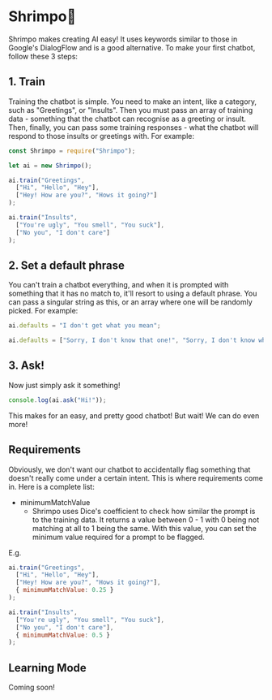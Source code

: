 # Shrimpo🍤

Shrimpo makes creating AI easy! It uses keywords similar to those in Google's DialogFlow and is a good alternative. To make your first chatbot, follow these 3 steps:

## 1. Train

Training the chatbot is simple. You need to make an intent, like a category, such as "Greetings", or "Insults". Then you must pass an array of training data - something that the chatbot can recognise as a greeting or insult. Then, finally, you can pass some training responses - what the chatbot will respond to those insults or greetings with. For example:

```js
const Shrimpo = require("Shrimpo");

let ai = new Shrimpo();

ai.train("Greetings", 
  ["Hi", "Hello", "Hey"],
  ["Hey! How are you?", "Hows it going?"]
);

ai.train("Insults",
  ["You're ugly", "You smell", "You suck"],
  ["No you", "I don't care"]
);
```

## 2. Set a default phrase

You can't train a chatbot everything, and when it is prompted with something that it has no match to, it'll resort to using a default phrase. You can pass a singular string as this, or an array where one will be randomly picked. For example:

```js
ai.defaults = "I don't get what you mean";

ai.defaults = ["Sorry, I don't know that one!", "Sorry, I don't know what you mean.", "I didnt quite catch that. Could you rephrase?"];
```

## 3. Ask!

Now just simply ask it something!

```js
console.log(ai.ask("Hi!"));
```

This makes for an easy, and pretty good chatbot! But wait! We can do even more!

## Requirements

Obviously, we don't want our chatbot to accidentally flag something that doesn't really come under a certain intent. This is where requirements come in. Here is a complete list:

- minimumMatchValue
  - Shrimpo uses Dice's coefficient to check how similar the prompt is to the training data. It returns a value between 0 - 1 with 0 being not matching at all to 1 being the same. With this value, you can set the minimum value required for a prompt to be flagged.

E.g. 

```js
ai.train("Greetings", 
  ["Hi", "Hello", "Hey"],
  ["Hey! How are you?", "Hows it going?"],
  { minimumMatchValue: 0.25 }
);

ai.train("Insults",
  ["You're ugly", "You smell", "You suck"],
  ["No you", "I don't care"],
  { minimumMatchValue: 0.5 }
);
```

## Learning Mode

Coming soon!